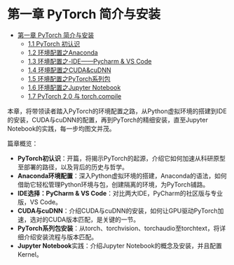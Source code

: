 # 第一章 PyTorch 简介与安装

* [第一章 PyTorch 简介与安装](README.md)
  * [1.1 PyTorch 初认识](1.1-PyTorch-Introduction.md)
  * [1.2 环境配置之Anaconda](1.2-Anaconda.md)
  * [1.3 环境配置之-IDE——Pycharm & VS Code](1.3-Pycharm.md)
  * [1.4 环境配置之CUDA&cuDNN](1.4-CUDA&cuDNN.md)
  * [1.5 环境配置之PyTorch系列包](1.5-PyTorch-install.md)
  * [1.6 环境配置之Jupyter Notebook](1.6-JupyterNotebook-install.md)
  * [1.7 PyTorch 2.0 与 torch.compile](1.7-PyTorch2.0.md)

本章，将带领读者踏入PyTorch的环境配置之路，从Python虚拟环境的搭建到IDE的安装，CUDA与cuDNN的配置，再到PyTorch的精细安装，直至Jupyter Notebook的实践，每一步均图文并茂。

篇章概览：

- **PyTorch初认识**：开篇，将揭示PyTorch的起源，介绍它如何加速从科研原型至部署的路径，以及背后的历史与哲学。
- **Anaconda环境配置**：深入Python虚拟环境的搭建，Anaconda的语法，如何借助它轻松管理Python环境与包，创建隔离的环境，为PyTorch铺路。
- **IDE选择：PyCharm & VS Code**：对比两大IDE，PyCharm的社区版与专业版，VS Code。
- **CUDA与cuDNN**：介绍CUDA与cuDNN的安装，如何让GPU驱动PyTorch加速，选对的CUDA版本匹配，是关键的一节。
- **PyTorch系列包安装**：从torch、torchvision、torchaudio至torchtext，将详细介绍安装流程与版本匹配。
- **Jupyter Notebook**实践：介绍Jupyter Notebook的概念及安装，并且配置Kernel。